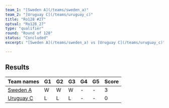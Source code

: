 ```yaml
---
team_1: "[Sweden A](/teams/sweden_a)"
team_2: "[Uruguay C](/teams/uruguay_c)"
title: "Ro128 #27"
optval: "Ro128_27"
type: "qualifier"
round: "Round of 128"
status: "Concluded"
excerpt: "[Sweden A](/teams/sweden_a) vs [Uruguay C](/teams/uruguay_c)"

---
```

## Results

| Team names | G1 | G2 | G3 | G4 | G5 | Score |
| -- | -- | -- | -- | -- | -- | -- |
| [Sweden A](/teams/sweden_a) | W | W | W | - | - | 3 |
| [Uruguay C](/teams/uruguay_c) | L | L | L | - | - | 0 |
